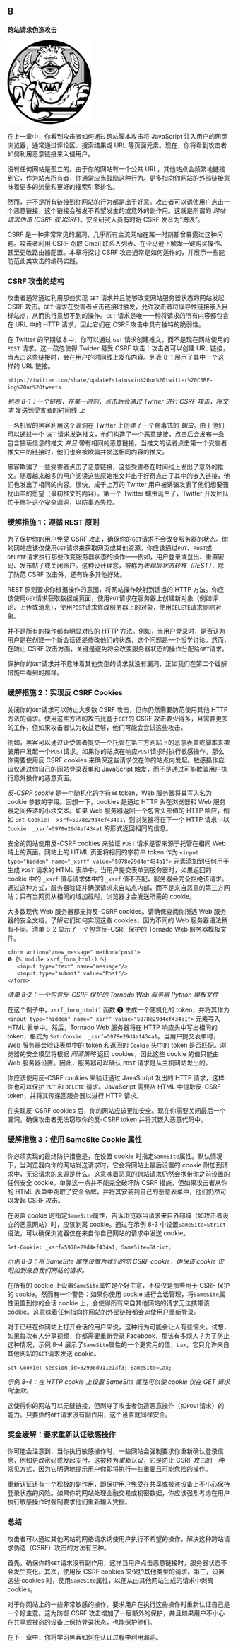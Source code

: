## **8**

**跨站请求伪造攻击**

![image](img/common01.jpg)

在上一章中，你看到攻击者如何通过跨站脚本攻击将 JavaScript 注入用户的网页浏览器，通常通过评论区、搜索结果或 URL 等页面元素。现在，你将看到攻击者如何利用恶意链接来入侵用户。

没有任何网站是孤立的。由于你的网站有一个公共 URL，其他站点会频繁地链接到它，作为站点所有者，你通常应当鼓励这种行为。更多指向你网站的外部链接意味着更多的流量和更好的搜索引擎排名。

然而，并不是所有链接到你网站的行为都是出于好意。攻击者可以诱使用户点击一个恶意链接，这个链接会触发不希望发生的或意外的副作用。这就是所谓的 *跨站请求伪造 (CSRF 或 XSRF)*。安全研究人员有时将 CSRF 发音为“海浪”。

CSRF 是一种非常常见的漏洞，几乎所有主流网站在某一时刻都曾暴露过这种问题。攻击者利用 CSRF 窃取 Gmail 联系人列表、在亚马逊上触发一键购买操作、甚至更改路由器配置。本章将探讨 CSRF 攻击通常是如何运作的，并展示一些能防范此类攻击的编码实践。

### **CSRF 攻击的结构**

攻击者通常通过利用那些实现 `GET` 请求并且能够改变网站服务器状态的网站发起 CSRF 攻击。`GET` 请求在受害者点击链接时触发，允许攻击者将误导性链接嵌入目标站点，从而执行意想不到的操作。`GET` 请求是唯一一种将请求的所有内容都包含在 URL 中的 HTTP 请求，因此它们在 CSRF 攻击中具有独特的脆弱性。

在 Twitter 的早期版本中，你可以通过 `GET` 请求创建推文，而不是现在网站使用的 `POST` 请求。这一疏忽使得 Twitter 易受 CSRF 攻击：攻击者可以创建 URL 链接，当点击这些链接时，会在用户的时间线上发布内容。列表 8-1 展示了其中一个这样的 URL 链接。

```
https://twitter.com/share/update?status=in%20ur%20twitter%20CSRF-ing%20ur%20tweets
```

*列表 8-1：一个链接，在某一时刻，点击后会通过 Twitter 进行 CSRF 攻击，将文本* 发送到受害者的时间线 *上*

一名机智的黑客利用这个漏洞在 Twitter 上创建了一个病毒式的 *蠕虫*。由于他们可以通过一个 `GET` 请求发送推文，他们构造了一个恶意链接，点击后会发布一条包含猥亵信息的推文 *并且* 带有相同的恶意链接。当推文的读者点击第一个受害者推文中的链接时，他们也会被欺骗并发送相同内容的推文。

黑客欺骗了一些受害者点击了恶意链接，这些受害者在时间线上发出了意外的推文。随着越来越多的用户阅读这些原始推文并出于好奇点击了其中的嵌入链接，他们也发出了相同的内容。很快，成千上万的 Twitter 用户被诱骗发表了他们想要骚扰山羊的愿望（最初推文的内容）。第一个 Twitter 蠕虫诞生了，Twitter 开发团队忙于修补这个安全漏洞，以防事态失控。

### **缓解措施 1：遵循 REST 原则**

为了保护你的用户免受 CSRF 攻击，确保你的`GET`请求不会改变服务器的状态。你的网站应该仅使用`GET`请求来获取网页或其他资源。你应该通过`PUT`、`POST`或`DELETE`请求执行那些改变服务器状态的操作——例如，用户登录或登出、重置密码、发布帖子或关闭账户。这种设计理念，被称为*表现层状态转移（REST）*，除了防范 CSRF 攻击外，还有许多其他好处。

REST 原则要求你根据操作的意图，将网站操作映射到适当的 HTTP 方法。你应该使用`GET`请求获取数据或页面，使用`PUT`请求在服务器上创建新对象（例如评论、上传或消息），使用`POST`请求修改服务器上的对象，使用`DELETE`请求删除对象。

并不是所有的操作都有明显对应的 HTTP 方法。例如，当用户登录时，是否认为用户是在创建一个新会话还是修改他们的状态，这个问题是一个哲学讨论。然而，在防止 CSRF 攻击方面，关键是避免将会改变服务器状态的操作分配给`GET`请求。

保护你的`GET`请求并不意味着其他类型的请求就没有漏洞，正如我们在第二个缓解措施中看到的那样。

### **缓解措施 2：实现反 CSRF Cookies**

关闭你的`GET`请求可以防止大多数 CSRF 攻击，但你仍然需要防范使用其他 HTTP 方法的请求。使用这些方法的攻击比基于`GET`的 CSRF 攻击要少得多，且需要更多的工作，但如果攻击者认为收益足够，他们可能会尝试这些攻击。

例如，黑客可以通过让受害者提交一个托管在第三方网站上的恶意表单或脚本来欺骗用户发起一个`POST`请求。如果你的站点在响应`POST`请求时执行敏感操作，那么你需要使用反 CSRF cookies 来确保这些请求仅在你的站点内发起。敏感操作应该仅通过你自己的网站登录表单和 JavaScript 触发，而不是通过可能欺骗用户执行意外操作的恶意页面。

*反-CSRF cookie* 是一个随机化的字符串 token，Web 服务器将其写入名为 cookie 参数的字段。回想一下，cookies 是通过 HTTP 头在浏览器和 Web 服务器之间传递的小块文本。如果 Web 服务器返回一个包含头部值的 HTTP 响应，例如 `Set-Cookie: _xsrf=5978e29d4ef434a1`，则浏览器将在下一个 HTTP 请求中以 `Cookie: _xsrf=5978e29d4ef434a1` 的形式返回相同的信息。

安全的网站使用反-CSRF cookies 来验证 `POST` 请求是否来源于托管在相同 Web 域上的页面。网站上的 HTML 页面将相同的字符串 token 作为 `<input type="hidden" name="_xsrf" value="5978e29d4ef434a1">` 元素添加到任何用于生成 `POST` 请求的 HTML 表单中。当用户提交表单到服务器时，如果返回的 cookie 中的 `_xsrf` 值与请求体中的 `_xsrf` 值不匹配，服务器会完全拒绝该请求。通过这种方式，服务器验证并确保请求来自站点内部，而不是来自恶意的第三方网站；只有当网页从相同的域加载时，浏览器才会发送所需的 cookie。

大多数现代 Web 服务器都支持反-CSRF cookies。请确保查阅你所选 Web 服务器的安全文档，了解它们如何实现这些 cookies，因为不同的 Web 服务器语法稍有不同。清单 8-2 显示了一个包含反-CSRF 保护的 Tornado Web 服务器模板文件。

```
<form action="/new_message" method="post">
❶ {% module xsrf_form_html() %}
   <input type="text" name="message"/>
   <input type="submit" value="Post"/>
</form>
```

*清单 8-2：一个包含反-CSRF 保护的 Tornado Web 服务器 Python 模板文件*

在这个例子中，`xsrf_form_html()` 函数 ❶ 生成一个随机化的 token，并将其作为 `<input type="hidden" name="_xsrf" value="5978e29d4ef434a1">` 元素写入 HTML 表单中。然后，Tornado Web 服务器将在 HTTP 响应头中写出相同的 token，格式为 `Set-Cookie: _xsrf=5978e29d4ef434a1`。当用户提交表单时，Web 服务器会验证表单中的 token 和返回的 `Cookie` 头中的 token 是否匹配。浏览器的安全模型将根据 *同源策略* 返回 cookies，因此这些 cookie 的值只能由 Web 服务器设置。因此，服务器可以确认 `POST` 请求是从主机网站发出的。

你应该使用反-CSRF cookies 来验证通过 JavaScript 发出的 HTTP 请求，这样你也可以保护 `PUT` 和 `DELETE` 请求。JavaScript 需要从 HTML 中提取反-CSRF token，并将其传递回服务器以进行 HTTP 请求。

在实现反-CSRF cookies 后，你的网站应该更加安全。现在你需要关闭最后一个漏洞，确保攻击者无法窃取你的反-CSRF token 并将其嵌入恶意代码中。

### **缓解措施 3：使用 SameSite Cookie 属性**

你必须实现的最终防护措施是，在设置 cookie 时指定`SameSite`属性。默认情况下，当浏览器向你的网站发送请求时，它会将网站上最后设置的 cookie 附加到请求中，无论请求的来源是什么。这意味着恶意的跨站请求仍然会携带你之前设置的任何安全 cookie。单靠这一点并不能完全破坏防 CSRF 措施，但如果攻击者从你的 HTML 表单中窃取了安全令牌，并将其安装到自己的恶意表单中，他们仍然可以发起 CSRF 攻击。

在设置 cookie 时指定`SameSite`属性，告诉浏览器当请求来自外部域（如攻击者设立的恶意网站）时，应该剥离 cookie。通过在示例 8-3 中设置`SameSite=Strict`语法，可以确保浏览器仅在来自你自己网站的请求中发送 cookie。

```
Set-Cookie: _xsrf=5978e29d4ef434a1; SameSite=Strict;
```

*示例 8-3：将 SameSite 属性设置为我们的防 CSRF cookie，确保该 cookie 仅附加到来自我们网站的请求。*

在所有的 cookie 上设置`SameSite`属性是个好主意，不仅仅是那些用于 CSRF 保护的 cookie。然而有一个警告：如果你使用 cookie 进行会话管理，将`SameSite`属性设置到你的会话 cookie 上，会使得所有来自其他网站的请求无法携带该 cookie。这意味着任何指向你网站的外部链接都会迫使用户重新登录。

对于已经在你网站上打开会话的用户来说，这种行为可能会让人有些恼火。试想，如果每次有人分享视频，你都需要重新登录 Facebook，那该有多烦人？为了防止这种情况，示例 8-4 展示了`SameSite`属性的一个更实用的值，`Lax`，它只允许来自其他网站的`GET`请求发送 cookie。

```
Set-Cookie: session_id=82938d911e13f3; SameSite=Lax;
```

*示例 8-4：在 HTTP cookie 上设置 SameSite 属性可以使 cookie 仅在 GET 请求时生效。*

这使得你的网站可以无缝链接，但剥夺了攻击者伪造恶意操作（如`POST`请求）的能力。只要你的`GET`请求没有副作用，这个设置就同样安全。

### **奖金缓解：要求重新认证敏感操作**

你可能会注意到，当你执行敏感操作时，一些网站会强制要求你重新确认登录信息，例如更改密码或发起支付。这被称为*重新认证*，它是防止 CSRF 攻击的一种常见方式，因为它明确地提示用户你即将执行一些重要且可能危险的操作。

重新认证还有一个积极的副作用，即保护用户免受在共享或被盗设备上不小心保持登录状态的风险。如果你的网站处理金融交易或机密数据，你应该强烈考虑在用户执行敏感操作时强制要求他们重新输入凭据。

### **总结**

攻击者可以通过其他网站的网络请求诱使用户执行不希望的操作。解决这种跨站请求伪造（CSRF）攻击的方法有三种。

首先，确保你的`GET`请求没有副作用，这样当用户点击恶意链接时，服务器状态不会发生变化。其次，使用反 CSRF cookies 来保护其他类型的请求。第三，设置这些 cookies 时，使用`SameSite`属性，以便从由其他网站生成的请求中剥离 cookies。

对于你网站上的一些非常敏感的操作，要求用户在执行这些操作时重新认证自己是一个好主意。这为防御 CSRF 攻击增加了一层额外的保护，并且如果用户不小心在共享或被盗的设备上保持登录状态，也能保护他们。

在下一章中，你将学习黑客如何在认证过程中利用漏洞。
